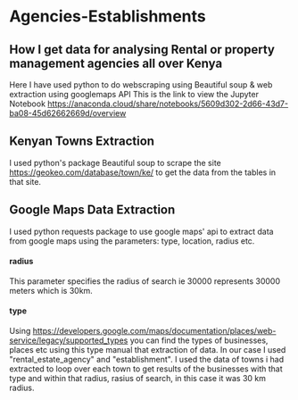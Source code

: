 # Agencies-Establishments
## How I get data for analysing Rental or property management agencies all over Kenya
Here I have used python to do webscraping using Beautiful soup &amp; web extraction using googlemaps API
This is the link to view the Jupyter Notebook https://anaconda.cloud/share/notebooks/5609d302-2d66-43d7-ba08-45d62662669d/overview
## Kenyan Towns Extraction
I used python's package Beautiful soup to scrape the site https://geokeo.com/database/town/ke/ to get the data from the tables in that site.

## Google Maps Data Extraction
I used python requests package to use google maps' api to extract data from google maps using the parameters: type, location, radius etc.
 #### radius
 This parameter specifies the radius of search ie 30000 represents 30000 meters which is 30km.
 #### type
 Using https://developers.google.com/maps/documentation/places/web-service/legacy/supported_types you can find the types of businesses, places etc using this type manual that  extraction of data. In our case I used "rental_estate_agency" and "establishment". I used the data of towns i had extracted to loop over each town to get results of the 
 businesses with that type and within that radius, rasius of search, in this case it was 30 km radius.
